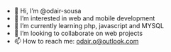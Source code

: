 - 👋 Hi, I’m @odair-sousa
- 👀 I’m interested in web and mobile development
- 🌱 I’m currently learning php, javascript and MYSQL
- 💞️ I’m looking to collaborate on web projects
- 📫 How to reach me: odair.o@outlook.com

<!---
odair-sousa/odair-sousa is a ✨ special ✨ repository because its `README.md` (this file) appears on your GitHub profile.
You can click the Preview link to take a look at your changes.
--->
